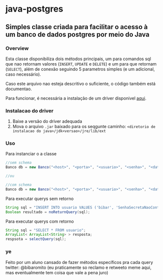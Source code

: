 # java-postgres
## Simples classe criada para facilitar o acesso à um banco de dados postgres por meio do Java

### Overview
Esta classe disponibiliza dois métodos principais, um para comandos sql que nao retornam valores (`INSERT`, `UPDATE` e `DELETE`) e um para que retornam (`SELECT`), além de conexão seguindo 5 parametros simples (e um adicional, caso necessário).

Caso este arquivo nao esteja descritivo o suficiente, o código também está documentao.

Para funcionar, é necessária a instalação de um driver disponivel [aqui](https://jdbc.postgresql.org/download.html).

### Instalacao do driver
1. Baixe a versão do driver adequada
2. Mova o arquivo `.jar` baixado para os seqgunte caminho: `<diretorio de instalacao do java>/jdk<versao>/jre/lib/ext`

### Uso
Para instanciar o a classe
```java
//sem schema
Banco db = new Banco("<host>", "<porta>", "<usuario>", "<senha>", "<database>");

//ou

//com schema
Banco db = new Banco("<host>", "<porta>", "<usuario>", "<senha>", "<database>", "<schema>");

```

Para executar querys sem retorno
```java
String sql = "INSERT INTO usuario VALUES ('bibar', 'SenhaSecretaNaoContaSHHHHHHH')";
Boolean resultado = noReturnQuery(sql);
```

Para executar querys com retorno
```java
String sql = "SELECT * FROM usuario";
ArrayList< ArrayList<String> > resposta;
respsota = selectQuery(sql);  
```

### ye
Feito por um aluno cansado de fazer métodos específicos pra cada query
twitter: @bibaromito (eu praticamente so reclamo e retweeto meme aqui, mas eventualmente tem coisa que vale a pena juro)
